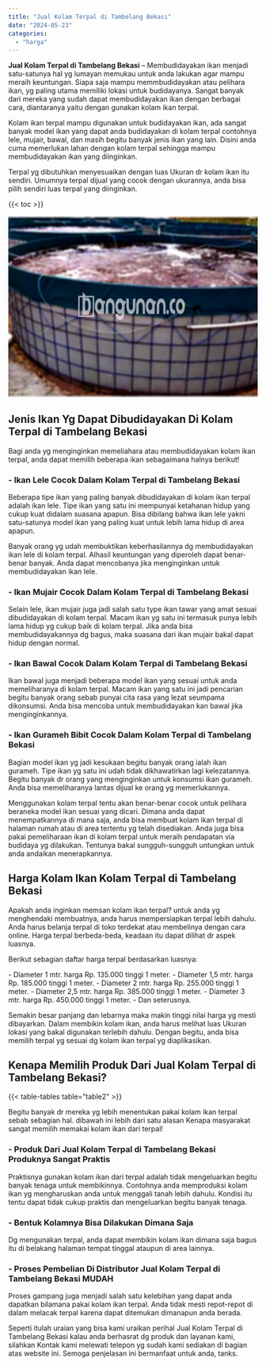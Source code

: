 ```yaml
---
title: "Jual Kolam Terpal di Tambelang Bekasi"
date: "2024-05-23"
categories: 
  - "harga"
---
```


**Jual Kolam Terpal di Tambelang Bekasi** – Membudidayakan ikan menjadi satu-satunya hal yg lumayan memukau untuk anda lakukan agar mampu meraih keuntungan. Siapa saja mampu memmbudidayakan atau pelihara ikan, yg paling utama memiliki lokasi untuk budidayanya. Sangat banyak dari mereka yang sudah dapat membudidayakan ikan dengan berbagai cara, diantaranya yaitu dengan gunakan kolam ikan terpal.

Kolam ikan terpal mampu digunakan untuk budidayakan ikan, ada sangat banyak model ikan yang dapat anda budidayakan di kolam terpal contohnya lele, mujair, bawal, dan masih begitu banyak jenis ikan yang lain. Disini anda cuma memerlukan lahan dengan kolam terpal sehingga mampu membudidayakan ikan yang diinginkan.

Terpal yg dibutuhkan menyesuaikan dengan luas Ukuran dr kolam ikan itu sendiri. Umumnya terpal dijual yang cocok dengan ukurannya, anda bisa pilih sendiri luas terpal yang diinginkan.

{{< toc >}}

![Jual Kolam Terpal di Tambelang Bekasi](/images/jual-kolam-terpal-53.png)

## Jenis Ikan Yg Dapat Dibudidayakan Di Kolam Terpal di Tambelang Bekasi

Bagi anda yg menginginkan memeliahara atau membudidayakan kolam ikan terpal, anda dapat memilih beberapa ikan sebagaimana halnya berikut!

### \- Ikan Lele Cocok Dalam Kolam Terpal di Tambelang Bekasi

Beberapa tipe ikan yang paling banyak dibudidayakan di kolam ikan terpal adalah ikan lele. Tipe ikan yang satu ini mempunyai ketahanan hidup yang cukup kuat didalam suasana apapun. Bisa dibilang bahwa ikan lele yakni satu-satunya model ikan yang paling kuat untuk lebih lama hidup di area apapun.

Banyak orang yg udah membuktikan keberhasilannya dg membudidayakan ikan lele di kolam terpal. Alhasil keuntungan yang diperoleh dapat benar-benar banyak. Anda dapat mencobanya jika menginginkan untuk membudidayakan ikan lele.

### \- Ikan Mujair Cocok Dalam Kolam Terpal di Tambelang Bekasi

Selain lele, ikan mujair juga jadi salah satu type ikan tawar yang amat sesuai dibudidayakan di kolam terpal. Macam ikan yg satu ini termasuk punya lebih lama hidup yg cukup baik di kolam terpal. Jika anda bisa membudidayakannya dg bagus, maka suasana dari ikan mujair bakal dapat hidup dengan normal.

### \- Ikan Bawal Cocok Dalam Kolam Terpal di Tambelang Bekasi

Ikan bawal juga menjadi beberapa model ikan yang sesuai untuk anda memeliharanya di kolam terpal. Macam ikan yang satu ini jadi pencarian begitu banyak orang sebab punyai cita rasa yang lezat seumpama dikonsumsi. Anda bisa mencoba untuk membudidayakan kan bawal jika menginginkannya.

### \- Ikan Gurameh Bibit Cocok Dalam Kolam Terpal di Tambelang Bekasi

Bagian model ikan yg jadi kesukaan begitu banyak orang ialah ikan gurameh. Tipe ikan yg satu ini udah tidak dikhawatirkan lagi kelezatannya. Begitu banyak dr orang yang menginginkan untuk konsumsi ikan gurameh. Anda bisa memeliharanya lantas dijual ke orang yg memerlukannya.

Menggunakan kolam terpal tentu akan benar-benar cocok untuk pelihara beraneka model ikan sesuai yang dicari. Dimana anda dapat menempatkannya di mana saja, anda bisa membuat kolam ikan terpal di halaman rumah atau di area tertentu yg telah disediakan. Anda juga bisa pakai pemeliharaan ikan di kolam terpal untuk meraih pendapatan via budidaya yg dilakukan. Tentunya bakal sungguh-sungguh untungkan untuk anda andaikan menerapkannya.

## Harga Kolam Ikan Kolam Terpal di Tambelang Bekasi

Apakah anda inginkan memsan kolam ikan terpal? untuk anda yg menghendaki membuatnya, anda harus mempersiapkan terpal lebih dahulu. Anda harus belanja terpal di toko terdekat atau membelinya dengan cara online. Harga terpal berbeda-beda, keadaan itu dapat dilihat dr aspek luasnya.

Berikut sebagian daftar harga terpal berdasarkan luasnya:

\- Diameter 1 mtr. harga Rp. 135.000 tinggi 1 meter. - Diameter 1,5 mtr. harga Rp. 185.000 tinggi 1 meter. - Diameter 2 mtr. harga Rp. 255.000 tinggi 1 meter. - Diameter 2,5 mtr. harga Rp. 385.000 tinggi 1 meter. - Diameter 3 mtr. harga Rp. 450.000 tinggi 1 meter. - Dan seterusnya.

Semakin besar panjang dan lebarnya maka makin tinggi nilai harga yg mesti dibayarkan. Dalam membikin kolam ikan, anda harus melihat luas Ukuran lokasi yang bakal digunakan terlebih dahulu. Dengan begitu, anda bisa memilih terpal yg sesuai dg kolam ikan terpal yg diaplikasikan.

## Kenapa Memilih Produk Dari Jual Kolam Terpal di Tambelang Bekasi?

{{< table-tables table="table2" >}}

Begitu banyak dr mereka yg lebih menentukan pakai kolam ikan terpal sebab sebagian hal. dibawah ini lebih dari satu alasan Kenapa masyarakat sangat memilih memakai kolam ikan dari terpal!

### \- Produk Dari Jual Kolam Terpal di Tambelang Bekasi Produknya Sangat Praktis

Praktisnya gunakan kolam ikan dari terpal adalah tidak mengeluarkan begitu banyak tenaga untuk membikinnya. Contohnya anda memproduksi kolam ikan yg mengharuskan anda untuk menggali tanah lebih dahulu. Kondisi itu tentu dapat tidak cukup praktis dan mengeluarkan begitu banyak tenaga.

### \- Bentuk Kolamnya Bisa Dilakukan Dimana Saja

Dg mengunakan terpal, anda dapat membikin kolam ikan dimana saja bagus itu di belakang halaman tempat tinggal ataupun di area lainnya.

### \- Proses Pembelian Di Distributor Jual Kolam Terpal di Tambelang Bekasi MUDAH

Proses gampang juga menjadi salah satu kelebihan yang dapat anda dapatkan bilamana pakai kolam ikan terpal. Anda tidak mesti repot-repot di dalam melacak terpal karena dapat ditemukan dimanapun anda berada.

Seperti itulah uraian yang bisa kami uraikan perihal Jual Kolam Terpal di Tambelang Bekasi kalau anda berhasrat dg produk dan layanan kami, silahkan Kontak kami melewati telepon yg sudah kami sediakan di bagian atas website ini. Semoga penjelasan ini bermanfaat untuk anda, tanks.
